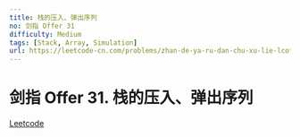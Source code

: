 ```yaml
---
title: 栈的压入、弹出序列
no: 剑指 Offer 31
difficulty: Medium
tags: [Stack, Array, Simulation]
url: https://leetcode-cn.com/problems/zhan-de-ya-ru-dan-chu-xu-lie-lcof/
---
```


# 剑指 Offer 31. 栈的压入、弹出序列

[Leetcode](https://leetcode-cn.com/problems/zhan-de-ya-ru-dan-chu-xu-lie-lcof/)

